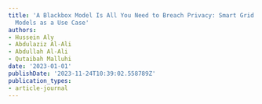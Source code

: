 ```yaml
---
title: 'A Blackbox Model Is All You Need to Breach Privacy: Smart Grid Forecasting
  Models as a Use Case'
authors:
- Hussein Aly
- Abdulaziz Al-Ali
- Abdullah Al-Ali
- Qutaibah Malluhi
date: '2023-01-01'
publishDate: '2023-11-24T10:39:02.558789Z'
publication_types:
- article-journal
---
```

